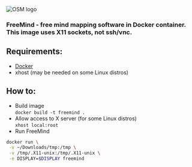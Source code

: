![OSM logo](https://cldup.com/7rBlZKgZ3u-3000x3000.png)
### FreeMind - free mind mapping software in Docker container. This image uses X11 sockets, not ssh/vnc.

Requirements:
---
- [Docker](https://github.com/docker/docker)
- xhost (may be needed on some Linux distros)

How to:
---
- Build image  
`docker build -t freemind .`
- Allow access to X server (for some Linux distros)  
`xhost local:root`
- Run FreeMind  

 ```bash
docker run \
  -v ~/Downloads/tmp:/tmp \
  -v /tmp/.X11-unix:/tmp/.X11-unix \
  -e DISPLAY=$DISPLAY freemind
```
